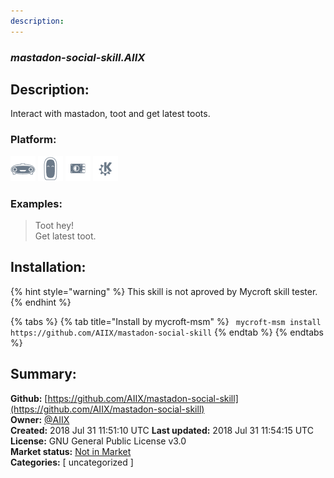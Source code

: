 ```yaml
---
description: 
---
```


### _mastadon-social-skill.AIIX_  
## Description:  
Interact with mastadon, toot and get latest toots.  
  
  
### Platform:  
 ![Mark I](../.gitbook/assets/mark-1-icon.png)  ![Mark II](../.gitbook/assets/mark-2-icon.png)  ![Picroft](../.gitbook/assets/picroft-icon.png)  ![plasmoid](../.gitbook/assets/kde.png)   
### Examples:  
> Toot hey!  
> Get latest toot.  
  
## Installation:  
{% hint style="warning" %}
This skill is not aproved by Mycroft skill tester.
{% endhint %}
    
{% tabs %}
{% tab title="Install by mycroft-msm" %}
``` mycroft-msm install https://github.com/AIIX/mastadon-social-skill```
{% endtab %}
  {% endtabs %}
    
## Summary:  
**Github:** [https://github.com/AIIX/mastadon-social-skill](https://github.com/AIIX/mastadon-social-skill)  
**Owner:** [@AIIX](https://github.com/AIIX)  
**Created:** 2018 Jul 31 11:51:10 UTC  **Last updated:** 2018 Jul 31 11:54:15 UTC  
**License:** GNU General Public License v3.0  
**Market status:** [Not in Market](https://market.mycroft.ai/skill/)  
**Categories:** [ uncategorized ]   

